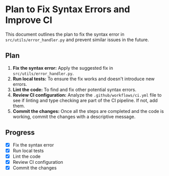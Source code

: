 # Plan to Fix Syntax Errors and Improve CI

This document outlines the plan to fix the syntax error in `src/utils/error_handler.py` and prevent similar issues in the future.

## Plan

1.  **Fix the syntax error:** Apply the suggested fix in `src/utils/error_handler.py`.
2.  **Run local tests:** To ensure the fix works and doesn't introduce new errors.
3.  **Lint the code:** To find and fix other potential syntax errors.
4.  **Review CI configuration:** Analyze the `.github/workflows/ci.yml` file to see if linting and type checking are part of the CI pipeline. If not, add them.
5.  **Commit the changes:** Once all the steps are completed and the code is working, commit the changes with a descriptive message.

## Progress

- [x] Fix the syntax error
- [x] Run local tests
- [x] Lint the code
- [x] Review CI configuration
- [x] Commit the changes

